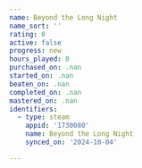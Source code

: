 ```yaml
---
name: Beyond the Long Night
name_sort: ''
rating: 0
active: false
progress: new
hours_played: 0
purchased_on: .nan
started_on: .nan
beaten_on: .nan
completed_on: .nan
mastered_on: .nan
identifiers:
  - type: steam
    appid: '1730080'
    name: Beyond the Long Night
    synced_on: '2024-10-04'

---
```

